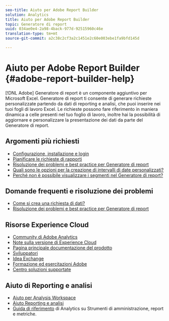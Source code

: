 ```yaml
---
seo-title: Aiuto per Adobe Report Builder
solution: Analytics
title: Aiuto per Adobe Report Builder
topic: Generatore di report
uuid: 034ae0e4-2a98-4back-977d-92515960c46e
translation-type: tm+mt
source-git-commit: a2c38c2cf3a2c1451e2c60e003ebe1fa9bfd145d

---
```



# Aiuto per Adobe Report Builder {#adobe-report-builder-help}

[!DNL Adobe] Generatore di report è un componente aggiuntivo per Microsoft Excel. Generatore di report ti consente di generare richieste personalizzate partendo da dati di reporting e analisi, che puoi inserire nei tuoi fogli di lavoro Excel. Le richieste possono fare riferimento in maniera dinamica a celle presenti nel tuo foglio di lavoro, inoltre hai la possibilità di aggiornare e personalizzare la presentazione dei dati da parte del Generatore di report.

<!-- >>[!IMPORTANT]
>
>Update your installation of Report Builder to the latest version. This update is a pre-requisite for running the Analytics user ID migration to the Admin Console, beginning in April 2018.
>
>See [Analytics User Migration to the Admin Console](https://marketing.adobe.com/resources/help/en_US/experience-cloud/admin-console/analytics-migration/) for migration information.

>[!IMPORTANT]
>
>Due to the end of support for TLS 1.0, we recommended that Adobe Report Builder (ARB) users download ARB v5.6.21 prior to September 13, 2018. After that date, prior versions of ARB will not be supported. -->

<!-- Tutorial goes here -->

## Argomenti più richiesti

* [Configurazione, installazione e login](setup/login.md)
* [Pianificare le richieste di rapporti](schedule-report-requests.md)
* [Risoluzione dei problemi e best practice per Generatore di report](troubleshoot.md)
* [Quali sono le opzioni per la creazione di intervalli di date personalizzati?](data-requests/configuring-report-dates/c-customized-date-expressions/t-customized-date-expressions.md)
* [Perché non è possibile visualizzare i segmenti nel Generatore di report?](data-requests/segmentation.md)

## Domande frequenti e risoluzione dei problemi

* [Come si crea una richiesta di dati?](data-requests/t-create-a-data-request.md)
* [Risoluzione dei problemi e best practice per Generatore di report](troubleshoot.md)

## Risorse Experience Cloud

* [Community di Adobe Analytics](https://helpx.adobe.com/marketing-cloud/analytics.html)
* [Note sulla versione di Experience Cloud](https://marketing.adobe.com/resources/help/en_US/whatsnew/index.html#Current%20Release%20Notes)
* [Pagina principale documentazione del prodotto](https://marketing.adobe.com/resources/help/en_US/home/index.html)
* [Sviluppatori](https://marketing.adobe.com/resources/help/en_US/home/index.html#Developer)
* [Idea Exchange](https://ideas.omniture.com/t5/Adobe-Idea-Exchange-for-Omniture/idb-p/IdeaExchange3)
* [Formazione ed esercitazioni Adobe](https://helpx.adobe.com/learning.html?promoid=KAUDK)
* [Centro soluzioni supportate](https://www.omniture.com/en/products/online_business_optimization)

## Aiuto di Reporting e analisi

* [Aiuto per Analysis Workspace](https://marketing.adobe.com/resources/help/en_US/analytics/analysis-workspace/)
* [Aiuto Reporting e analisi](https://marketing.adobe.com/resources/help/en_US/sc/user/index.html)
* [Guida di riferimento](https://marketing.adobe.com/resources/help/en_US/reference/index.html) di Analytics su Strumenti di amministrazione, report e metriche.